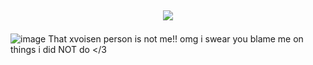 ## <p align="center">![](https://komarev.com/ghpvc/?username=Eqwrttz&label=Creepers💔+&color=37374d)

![image](https://github.com/user-attachments/assets/119445a5-7b71-4008-a58c-9ae418427063)
That xvoisen person is not me!! omg i swear you blame me on things i did NOT do </3
<!--
**Eqwrttz/eqwrttz** is a ✨ _special_ ✨ repository because its `README.md` (this file) appears on your GitHub profile.

Here are some ideas to get you started:

- 🔭 I’m currently working on ...
- 🌱 I’m currently learning ...
- 👯 I’m looking to collaborate on ...
- 🤔 I’m looking for help with ...
- 💬 Ask me about ...
- 📫 How to reach me: ...
- 😄 Pronouns: ...
- ⚡ Fun fact: ...
-->
